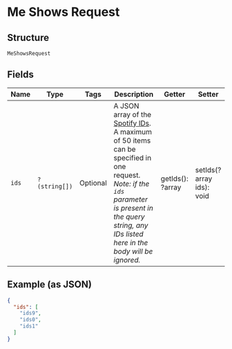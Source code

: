 
# Me Shows Request

## Structure

`MeShowsRequest`

## Fields

| Name | Type | Tags | Description | Getter | Setter |
|  --- | --- | --- | --- | --- | --- |
| `ids` | `?(string[])` | Optional | A JSON array of the [Spotify IDs](https://developer.spotify.com/documentation/web-api/#spotify-uris-and-ids).  <br>A maximum of 50 items can be specified in one request. *Note: if the `ids` parameter is present in the query string, any IDs listed here in the body will be ignored.* | getIds(): ?array | setIds(?array ids): void |

## Example (as JSON)

```json
{
  "ids": [
    "ids9",
    "ids0",
    "ids1"
  ]
}
```

